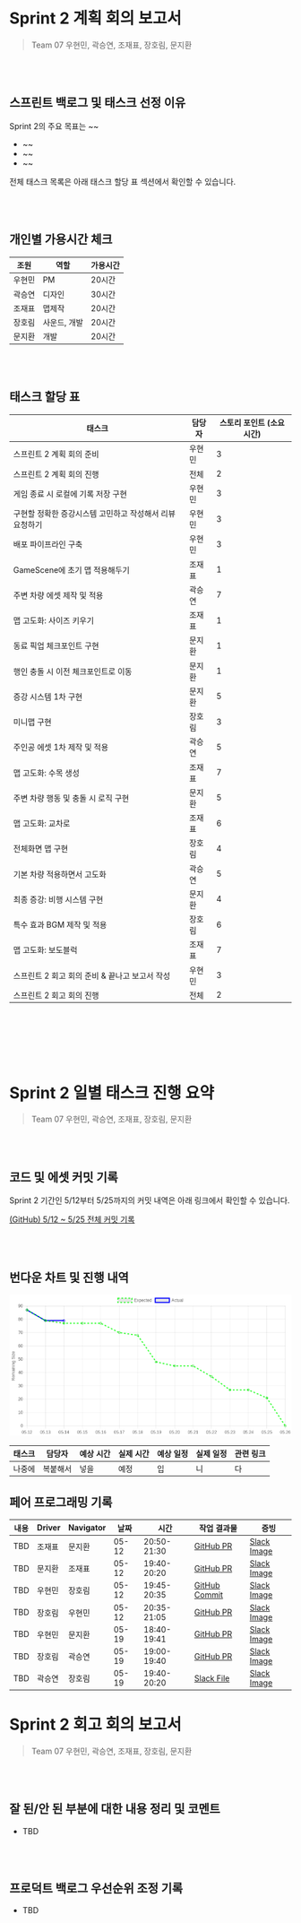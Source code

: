 # Sprint 2 계획 회의 보고서

> Team 07 우현민, 곽승연, 조재표, 장호림, 문지환

<br/><br/>

## 스프린트 백로그 및 태스크 선정 이유

Sprint 2의 주요 목표는 ~~

- ~~
- ~~
- ~~

전체 태스크 목록은 아래 태스크 할당 표 섹션에서 확인할 수 있습니다.

<br/><br/>

## 개인별 가용시간 체크

| 조원 | 역할 | 가용시간 |
| --- | --- | --- |
| 우현민 | PM | 20시간 |
| 곽승연 | 디자인 | 30시간 |
| 조재표 | 맵제작 | 20시간 |
| 장호림 | 사운드, 개발 | 20시간 |
| 문지환 | 개발 | 20시간 |

<br/><br/>

## 태스크 할당 표

| 태스크 | 담당자 | 스토리 포인트 (소요시간) |
| --- | --- | --- |
| 스프린트 2 계획 회의 준비 | 우현민 | 3 |
| 스프린트 2 계획 회의 진행 | 전체 | 2 |
| 게임 종료 시 로컬에 기록 저장 구현 | 우현민 | 3 |
| 구현할 정확한 증강시스템 고민하고 작성해서 리뷰요청하기 | 우현민 | 3 |
| 배포 파이프라인 구축 | 우현민 | 3 |
| GameScene에 초기 맵 적용해두기 | 조재표 | 1 |
| 주변 차량 에셋 제작 및 적용 | 곽승연 | 7 |
| 맵 고도화: 사이즈 키우기 | 조재표 | 1 |
| 동료 픽업 체크포인트 구현 | 문지환 | 1 |
| 행인 충돌 시 이전 체크포인트로 이동 | 문지환 | 1 |
| 증강 시스템 1차 구현 | 문지환 | 5 |
| 미니맵 구현 | 장호림 | 3 |
| 주인공 에셋 1차 제작 및 적용 | 곽승연 | 5 |
| 맵 고도화: 수목 생성 | 조재표 | 7 |
| 주변 차량 행동 및 충돌 시 로직 구현 | 문지환 | 5 |
| 맵 고도화: 교차로 | 조재표 | 6 |
| 전체화면 맵 구현 | 장호림 | 4 |
| 기본 차량 적용하면서 고도화 | 곽승연 | 5 |
| 최종 증강: 비행 시스템 구현 | 문지환 | 4 |
| 특수 효과 BGM 제작 및 적용 | 장호림 | 6 |
| 맵 고도화: 보도블럭 | 조재표 | 7 |
| 스프린트 2 회고 회의 준비 & 끝나고 보고서 작성 | 우현민 | 3 |
| 스프린트 2 회고 회의 진행 | 전체 | 2 |

<br/><br/><br/><br/><br/>

# Sprint 2 일별 태스크 진행 요약

> Team 07 우현민, 곽승연, 조재표, 장호림, 문지환

<br/><br/>

## 코드 및 에셋 커밋 기록

Sprint 2 기간인 5/12부터 5/25까지의 커밋 내역은 아래 링크에서 확인할 수 있습니다.

[(GitHub) 5/12 ~ 5/25 전체 커밋 기록](https://github.com/SWPP-2025SPRING/team-project-for-2025-spring-swpp-team-07/commits/main/?since=2025-05-12&until=2025-05-25)

<br/><br/>

## 번다운 차트 및 진행 내역

![chart](./assets/burndown-chart.png)

| 태스크 | 담당자 | 예상 시간 | 실제 시간 | 예상 일정 | 실제 일정 | 관련 링크 |
| --- | --- | --- | --- | --- | --- | --- |
| 나중에 | 복붙해서 | 넣을 | 예정 | 입 | 니 | 다 |

## 페어 프로그래밍 기록

| 내용 | Driver | Navigator | 날짜 | 시간 | 작업 결과물 | 증빙 |
| --- | --- | --- | --- | --- | --- | --- |
| TBD | 조재표 | 문지환 | 05-12 | 20:50-21:30 | [GitHub PR](https://github.com/SWPP-2025SPRING/team-project-for-2025-spring-swpp-team-07/pull/48) | [Slack Image](https://2025springswppimo.slack.com/files/U08HG6Q15NK/F08SM2LKC0G/img_3051.jpeg) |
| TBD | 문지환 | 조재표 | 05-12 | 19:40-20:20 | [GitHub PR](https://github.com/SWPP-2025SPRING/team-project-for-2025-spring-swpp-team-07/pull/45) | [Slack Image](https://2025springswppimo.slack.com/files/U08HG6Q15NK/F08SM2LKC0G/img_3051.jpeg) |
| TBD | 우현민 | 장호림 | 05-12 | 19:45-20:35 | [GitHub Commit](https://github.com/SWPP-2025SPRING/team-project-for-2025-spring-swpp-team-07/pull/46/commits/fa82d7e4c0112efd4977565f0990989386c818c5) | [Slack Image](https://2025springswppimo.slack.com/files/U08HG6Q15NK/F08S01REZUJ/img_1124.jpg) |
| TBD | 장호림 | 우현민 | 05-12 | 20:35-21:05 | [GitHub PR](https://github.com/SWPP-2025SPRING/team-project-for-2025-spring-swpp-team-07/pull/47) | [Slack Image](https://2025springswppimo.slack.com/files/U08HG6Q15NK/F08S01REZUJ/img_1124.jpg)
| TBD | 우현민 | 문지환 | 05-19 | 18:40-19:41 | [GitHub PR](https://github.com/SWPP-2025SPRING/team-project-for-2025-spring-swpp-team-07/pull/54) | [Slack Image](https://2025springswppimo.slack.com/files/U08HG6Q15NK/F08SR38S72P/img_1142.jpg) |
| TBD | 장호림 | 곽승연 | 05-19 | 19:00-19:40 | [GitHub PR](https://github.com/SWPP-2025SPRING/team-project-for-2025-spring-swpp-team-07/pull/52) | [Slack Image](https://2025springswppimo.slack.com/files/U08HG6Q15NK/F08SR47UGE7/kakaotalk_20250519_201636283.jpg) |
| TBD | 곽승연 | 장호림 | 05-19 | 19:40-20:20 | [Slack File](https://2025springswppimo.slack.com/archives/C08KVGJU4H4/p1747653627335159?thread_ts=1747651245.296919&cid=C08KVGJU4H4) | [Slack Image](https://2025springswppimo.slack.com/files/U08HG6Q15NK/F08SR47UGE7/kakaotalk_20250519_201636283.jpg)

# Sprint 2 회고 회의 보고서

> Team 07 우현민, 곽승연, 조재표, 장호림, 문지환

<br/><br/>

## 잘 된/안 된 부분에 대한 내용 정리 및 코멘트

- TBD

<br/><br/>

## 프로덕트 백로그 우선순위 조정 기록

- TBD

